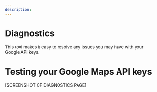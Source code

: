 ```yaml
---
description:
---
```


# Diagnostics

This tool makes it easy to resolve any issues you may have with your Google API keys.

# Testing your Google Maps API keys

[SCREENSHOT OF DIAGNOSTICS PAGE]
